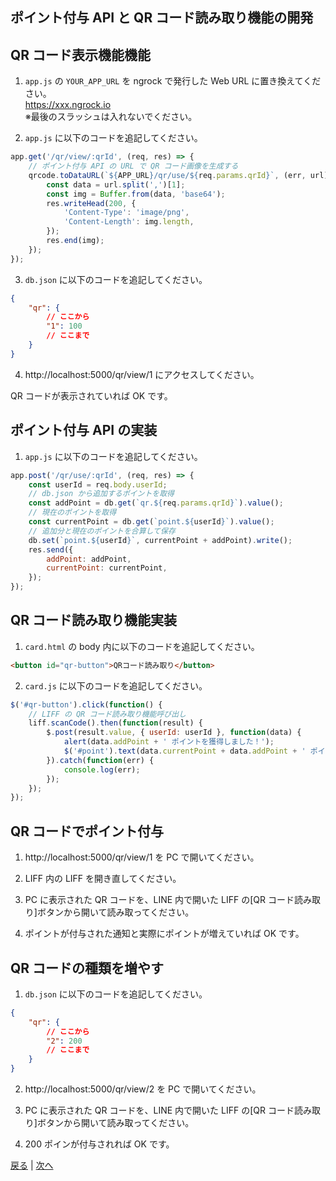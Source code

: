 ## ポイント付与 API と QR コード読み取り機能の開発

## QR コード表示機能機能

1. `app.js` の `YOUR_APP_URL` を ngrock で発行した Web URL に置き換えてください。  
   https://xxx.ngrock.io  
   ※最後のスラッシュは入れないでください。

2. `app.js` に以下のコードを追記してください。

```javascript
app.get('/qr/view/:qrId', (req, res) => {
	// ポイント付与 API の URL で QR コード画像を生成する
	qrcode.toDataURL(`${APP_URL}/qr/use/${req.params.qrId}`, (err, url) => {
		const data = url.split(',')[1];
		const img = Buffer.from(data, 'base64');
		res.writeHead(200, {
			'Content-Type': 'image/png',
			'Content-Length': img.length,
		});
		res.end(img);
	});
});
```

3. `db.json` に以下のコードを追記してください。

```json
{
	"qr": {
		// ここから
		"1": 100
		// ここまで
	}
}
```

4. http://localhost:5000/qr/view/1 にアクセスしてください。

QR コードが表示されていれば OK です。

## ポイント付与 API の実装

1. `app.js` に以下のコードを追記してください。

```javascript
app.post('/qr/use/:qrId', (req, res) => {
	const userId = req.body.userId;
	// db.json から追加するポイントを取得
	const addPoint = db.get(`qr.${req.params.qrId}`).value();
	// 現在のポイントを取得
	const currentPoint = db.get(`point.${userId}`).value();
	// 追加分と現在のポイントを合算して保存
	db.set(`point.${userId}`, currentPoint + addPoint).write();
	res.send({
		addPoint: addPoint,
		currentPoint: currentPoint,
	});
});
```

## QR コード読み取り機能実装

1. `card.html` の body 内に以下のコードを追記してください。

```html
<button id="qr-button">QRコード読み取り</button>
```

2. `card.js` に以下のコードを追記してください。

```javascript
$('#qr-button').click(function() {
	// LIFF の QR コード読み取り機能呼び出し
	liff.scanCode().then(function(result) {
		$.post(result.value, { userId: userId }, function(data) {
			alert(data.addPoint + ' ポイントを獲得しました！');
			$('#point').text(data.currentPoint + data.addPoint + ' ポイント');
		}).catch(function(err) {
			console.log(err);
		});
	});
});
```

## QR コードでポイント付与

1. http://localhost:5000/qr/view/1 を PC で開いてください。

2. LIFF 内の LIFF を開き直してください。

3. PC に表示された QR コードを、LINE 内で開いた LIFF の[QR コード読み取り]ボタンから開いて読み取ってください。

4. ポイントが付与された通知と実際にポイントが増えていれば OK です。

## QR コードの種類を増やす

1. `db.json` に以下のコードを追記してください。

```json
{
	"qr": {
		// ここから
		"2": 200
		// ここまで
	}
}
```

2. http://localhost:5000/qr/view/2 を PC で開いてください。

3. PC に表示された QR コードを、LINE 内で開いた LIFF の[QR コード読み取り]ボタンから開いて読み取ってください。

4. 200 ポインが付与されれば OK です。

[戻る](step3.md) | [次へ](step5.md)
